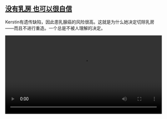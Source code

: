 <!--1605340504000-->
[没有乳房 也可以很自信](https://www.dw.com/zh/%E6%B2%A1%E6%9C%89%E4%B9%B3%E6%88%BF%20%E4%B9%9F%E5%8F%AF%E4%BB%A5%E5%BE%88%E8%87%AA%E4%BF%A1%20/a-55572780)
------

<p>Kerstin有遗传缺陷，因此患乳腺癌的风险很高。这就是为什么她决定切除乳房——而且不进行重造。一个总是不被人理解的决定。 </small></p><video src="https://tvdownloaddw-a.akamaihd.net/dwtv_video/flv/vdt_zh/2020/bchi201111_003_bchi_01i_sd_sor.mp4" controls style="width:100%"></video>
